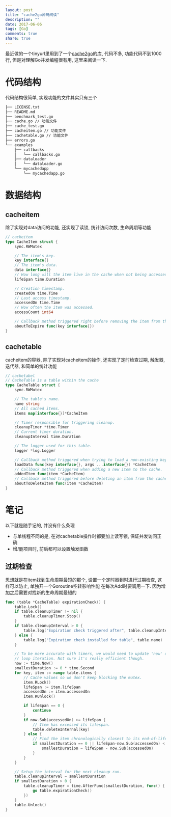 ```yaml
---
layout: post
title: "cache2go源码阅读"
description: ""
date: 2017-06-06
tags: [Go]
comments: true
share: true
---
```


最近做的一个tinyurl里用到了一个[cache2go](https://github.com/muesli/cache2go)的库, 代码不多, 功能代码不到1000行, 但是对理解Go并发编程很有用, 这里来阅读一下.

# 代码结构
代码结构很简单, 实现功能的文件其实只有三个

``` bash
├── LICENSE.txt
├── README.md
├── benchmark_test.go
├── cache.go // 功能文件
├── cache_test.go 
├── cacheitem.go // 功能文件
├── cachetable.go // 功能文件
├── errors.go
└── examples
    ├── callbacks
    │   └── callbacks.go
    ├── dataloader
    │   └── dataloader.go
    └── mycachedapp
        └── mycachedapp.go
```

# 数据结构
## cacheitem
除了实现对data访问的功能, 还实现了读锁, 统计访问次数, 生命周期等功能

``` Go
// cacheitem
type CacheItem struct {
	sync.RWMutex

	// The item's key.
	key interface{}
	// The item's data.
	data interface{}
	// How long will the item live in the cache when not being accessed/kept alive.
	lifeSpan time.Duration

	// Creation timestamp.
	createdOn time.Time
	// Last access timestamp.
	accessedOn time.Time
	// How often the item was accessed.
	accessCount int64

	// Callback method triggered right before removing the item from the cache
	aboutToExpire func(key interface{})
}
```

## cachetable
cacheitem的容器, 除了实现对cacheitem的操作, 还实现了定时检查过期, 触发器, 迭代器, 和简单的统计功能

``` Go
// cachetabel
// CacheTable is a table within the cache
type CacheTable struct {
	sync.RWMutex

	// The table's name.
	name string
	// All cached items.
	items map[interface{}]*CacheItem

	// Timer responsible for triggering cleanup.
	cleanupTimer *time.Timer
	// Current timer duration.
	cleanupInterval time.Duration

	// The logger used for this table.
	logger *log.Logger

	// Callback method triggered when trying to load a non-existing key.
	loadData func(key interface{}, args ...interface{}) *CacheItem
	// Callback method triggered when adding a new item to the cache.
	addedItem func(item *CacheItem)
	// Callback method triggered before deleting an item from the cache.
	aboutToDeleteItem func(item *CacheItem)
}
```


# 笔记
以下就是随手记的, 并没有什么条理
* 与单线程不同的是, 在对cachetable操作时都要加上读写锁, 保证并发访问正确
* 增/删项目时, 前后都可以设置触发函数

## 过期检查
思想就是在item找到生命周期最短的那个, 设置一个定时器到时进行过期检查, 这样可以防止, 单独开一个Goroutine空转影响性能
在每次Add时要调用一下. 因为增加之后需要对找新的生命周期最短的

``` GO
func (table *CacheTable) expirationCheck() {
	table.Lock()
	if table.cleanupTimer != nil {
		table.cleanupTimer.Stop()
	}
	if table.cleanupInterval > 0 {
		table.log("Expiration check triggered after", table.cleanupInterval, "for table", table.name)
	} else {
		table.log("Expiration check installed for table", table.name)
	}

	// To be more accurate with timers, we would need to update 'now' on every
	// loop iteration. Not sure it's really efficient though.
	now := time.Now()
	smallestDuration := 0 * time.Second
	for key, item := range table.items {
		// Cache values so we don't keep blocking the mutex.
		item.RLock()
		lifeSpan := item.lifeSpan
		accessedOn := item.accessedOn
		item.RUnlock()

		if lifeSpan == 0 {
			continue
		}
		if now.Sub(accessedOn) >= lifeSpan {
			// Item has excessed its lifespan.
			table.deleteInternal(key)
		} else {
			// Find the item chronologically closest to its end-of-lifespan.
			if smallestDuration == 0 || lifeSpan-now.Sub(accessedOn) < smallestDuration {
				smallestDuration = lifeSpan - now.Sub(accessedOn)
			}
		}
	}

	// Setup the interval for the next cleanup run.
	table.cleanupInterval = smallestDuration
	if smallestDuration > 0 {
		table.cleanupTimer = time.AfterFunc(smallestDuration, func() {
			go table.expirationCheck()
		})
	}
	table.Unlock()
}
```

